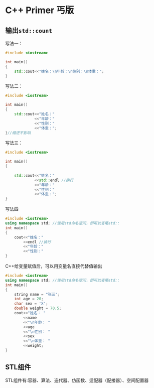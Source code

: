 # C++ Primer 丐版

## 输出`std::count`

写法一：

```cpp
#include <iostream>

int main()
{
    std::cout<<"姓名：\n年龄：\n性别：\n体重：";
}
```

写法二：

```cpp
#include <iostream>

int main()
{
    std::cout<<"姓名："
             <<"年龄："
             <<"性别："
             <<"体重：";
}//缩进不影响
```

写法三：

```cpp
#include <iostream>

int main()
{
    
    std::cout<<"姓名："
             <<std::endl //换行
             <<"年龄："
             <<"性别："
             <<"体重："; 
}
```

写法四

```cpp
#include <iostream>
using namespace std; //使用std命名空间，即可以省略std::
int main()
{
    cout<<"姓名："
        <<endl //换行
        <<"年龄："
        <<"性别："
}
```

C++给变量赋值后，可以用变量名直接代替值输出

```c++
#include <iostream>
using namespace std; //使用std命名空间，即可以省略std::
int main()
{
    string name = "张三";
    int age = 20;
    char sex = 'X';
    double weight = 70.5;
    cout<<"姓名： "
        <<name
        <<"\n年龄： "
        <<age
        <<"\n性别： "
        <<sex
        <<"\n体重： "
        <<weight; 
}
```

## STL组件

STL组件有:容器、算法、迭代器、仿函数、适配器（配接器）、空间配置器